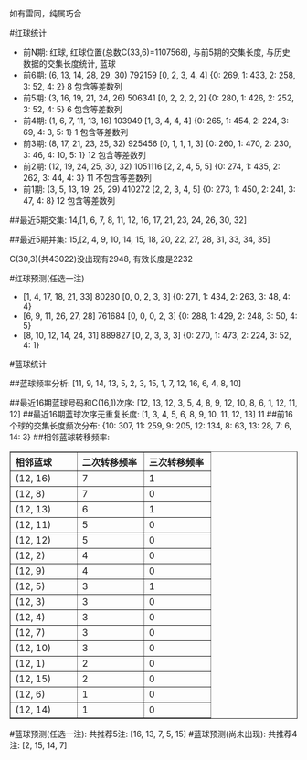 <!-- 
.. title: 双色球2010041期(2010-04-13)数据分析报告
.. slug: slott-2010041-2010-04-13-report
.. date: 2010-04-14 08:00:00 UTC+08:00
.. tags: Lottery
.. link: 
.. description: 
.. type: text
-->

如有雷同，纯属巧合

<!-- TEASER_END-->

#红球统计

- 前N期: 红球, 红球位置(总数C(33,6)=1107568), 与前5期的交集长度, 与历史数据的交集长度统计, 蓝球
- 前6期: (6, 13, 14, 28, 29, 30) 792159 [0, 2, 3, 4, 4] {0: 269, 1: 433, 2: 258, 3: 52, 4: 2} 8 包含等差数列
- 前5期: (3, 16, 19, 21, 24, 26) 506341 [0, 2, 2, 2, 2] {0: 280, 1: 426, 2: 252, 3: 52, 4: 5} 6 包含等差数列
- 前4期: (1, 6, 7, 11, 13, 16) 103949 [1, 3, 4, 4, 4] {0: 265, 1: 454, 2: 224, 3: 69, 4: 3, 5: 1} 1 包含等差数列
- 前3期: (8, 17, 21, 23, 25, 32) 925456 [0, 1, 1, 1, 3] {0: 260, 1: 470, 2: 230, 3: 46, 4: 10, 5: 1} 12 包含等差数列
- 前2期: (12, 19, 24, 25, 30, 32) 1051116 [2, 2, 4, 5, 5] {0: 274, 1: 435, 2: 262, 3: 44, 4: 3} 11 不包含等差数列
- 前1期: (3, 5, 13, 19, 25, 29) 410272 [2, 2, 3, 4, 5] {0: 273, 1: 450, 2: 241, 3: 47, 4: 8} 12 包含等差数列

##最近5期交集:
14,[1, 6, 7, 8, 11, 12, 16, 17, 21, 23, 24, 26, 30, 32]

##最近5期并集:
15,[2, 4, 9, 10, 14, 15, 18, 20, 22, 27, 28, 31, 33, 34, 35]

C(30,3)(共43022)没出现有2948, 
有效长度是2232

#红球预测(任选一注)

- [1, 4, 17, 18, 21, 33] 80280 [0, 0, 2, 3, 3] {0: 271, 1: 434, 2: 263, 3: 48, 4: 4}
- [6, 9, 11, 26, 27, 28] 761684 [0, 0, 0, 2, 3] {0: 288, 1: 429, 2: 248, 3: 50, 4: 5}
- [8, 10, 12, 14, 24, 31] 889827 [0, 2, 3, 3, 3] {0: 270, 1: 473, 2: 224, 3: 52, 4: 1}

#蓝球统计

##蓝球频率分析:
[11, 9, 14, 13, 5, 2, 3, 15, 1, 7, 12, 16, 6, 4, 8, 10]

##最近16期蓝球号码和C(16,1)次序:
[12, 13, 12, 3, 5, 4, 8, 9, 12, 10, 8, 6, 1, 12, 11, 12]
##最近16期蓝球次序无重复长度:
[1, 3, 4, 5, 6, 8, 9, 10, 11, 12, 13] 11
##前16个球的交集长度频次分布:
{10: 307, 11: 259, 9: 205, 12: 134, 8: 63, 13: 28, 7: 6, 14: 3}
##相邻蓝球转移频率:
<table border="1" class="table table-striped dataframe">
  <thead>
    <tr style="text-align: left;">
      <th style="min-width: 100px;">相邻蓝球</th>
      <th style="min-width: 100px;">二次转移频率</th>
      <th style="min-width: 100px;">三次转移频率</th>
    </tr>
  </thead>
  <tbody>
    <tr>
      <td> (12, 16)</td>
      <td> 7</td>
      <td> 1</td>
    </tr>
    <tr>
      <td>  (12, 8)</td>
      <td> 7</td>
      <td> 0</td>
    </tr>
    <tr>
      <td> (12, 13)</td>
      <td> 6</td>
      <td> 1</td>
    </tr>
    <tr>
      <td> (12, 11)</td>
      <td> 5</td>
      <td> 0</td>
    </tr>
    <tr>
      <td> (12, 12)</td>
      <td> 5</td>
      <td> 0</td>
    </tr>
    <tr>
      <td>  (12, 2)</td>
      <td> 4</td>
      <td> 0</td>
    </tr>
    <tr>
      <td>  (12, 9)</td>
      <td> 4</td>
      <td> 0</td>
    </tr>
    <tr>
      <td>  (12, 5)</td>
      <td> 3</td>
      <td> 1</td>
    </tr>
    <tr>
      <td>  (12, 3)</td>
      <td> 3</td>
      <td> 0</td>
    </tr>
    <tr>
      <td>  (12, 4)</td>
      <td> 3</td>
      <td> 0</td>
    </tr>
    <tr>
      <td>  (12, 7)</td>
      <td> 3</td>
      <td> 0</td>
    </tr>
    <tr>
      <td> (12, 10)</td>
      <td> 3</td>
      <td> 0</td>
    </tr>
    <tr>
      <td>  (12, 1)</td>
      <td> 2</td>
      <td> 0</td>
    </tr>
    <tr>
      <td> (12, 15)</td>
      <td> 2</td>
      <td> 0</td>
    </tr>
    <tr>
      <td>  (12, 6)</td>
      <td> 1</td>
      <td> 0</td>
    </tr>
    <tr>
      <td> (12, 14)</td>
      <td> 1</td>
      <td> 0</td>
    </tr>
  </tbody>
</table>
#蓝球预测(任选一注):
共推荐5注: [16, 13, 7, 5, 15]
#蓝球预测(尚未出现):
共推荐4注: [2, 15, 14, 7]

